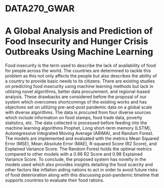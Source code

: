 # DATA270_GWAR
# A Global Analysis and Prediction of Food Insecurity and Hunger Crisis Outbreaks Using Machine Learning
Food insecurity is the term used to describe the lack of availability of food for people across the world. The countries are determined to tackle this problem as this not only affects the people but also describes the ability of a country to provide basic needs to its citizens. There are existing studies on predicting food insecurity using machine learning methods but lack in utilizing novel algorithms, better data procurement, and regional-based analysis. These drawbacks are considered before the proposal of our system which overcomes shortcomings of the existing works and has objectives set on utilizing pre-and-post pandemic data on a global scale with diverse algorithms. The data is procured from four diverse sources which include information on food stamps, food trade data, poverty statistics, etc. The data collected is processed before feeding into the machine learning algorithms Prophet, Long short-term memory (LSTM), Autoregressive Integrated Moving Average (ARIMA), and Random Forest. The models are implemented and evaluated with the metrics Mean Squared Error (MSE), Mean Absolute Error (MAE), R-squared Score (R2 Score), and Explained Variance Score. The Random Forest holds the optimal metrics compared to other models with a 0.98 R2 Score and 0.98 Explained Variance Score. To conclude, the proposed system has novelty in the models used which also provides insights detailing the food scarcity and other factors like inflation aiding nations to act in order to avoid future risks of food deterioration along with this discussing post-pandemic timeline that supports countries to evaluate their food rations.
